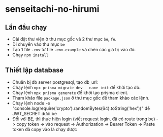 # senseitachi-no-hirumi

## Lần đầu chạy

- Cài đặt thư viện ở thư mục gốc và 2 thư mục `be`, `fe`.
- Di chuyển vào thư mục `be`
- Tạo 1 file `.env` từ file `.env-example` và chèn các giá trị vào đó.
- Chạy `npm install`


## Thiết lập database
- Chuẩn bị db server postgresql, tạo db_url: 
- Chạy lệnh `npx prisma migrate dev --name init` để khởi tạo db.
- Chạy lệnh `npx prisma generate` để khởi tạo prisma client.
- Tham khảo file `package.json` ở thư mục gốc để tham khảo các lệnh.
- Chạy lệnh node -e "console.log(require('crypto').randomBytes(64).toString('hex'))" để JWT_SECRET dưới be
- Đối với BE, thì thực hiện login (viết request login, đã có route trong be) -> copy token -> vào request -> Authorization -> Bearer Token -> Paste token đã copy vào là chạy được

